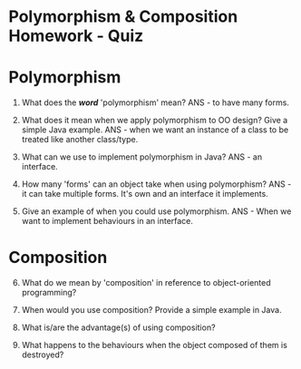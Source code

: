 # Polymorphism & Composition Homework - Quiz

# Polymorphism

1. What does the ___word___ 'polymorphism' mean?
ANS - to have many forms.

2. What does it mean when we apply polymorphism to OO design? Give a simple Java example.
ANS - when we want an instance of a class to be treated like another class/type.

3. What can we use to implement polymorphism in Java?
ANS - an interface.

4. How many 'forms' can an object take when using polymorphism?
ANS - it can take multiple forms. It's own and an interface it implements.

5. Give an example of when you could use polymorphism.
ANS - When we want to implement behaviours in an interface.



# Composition

6. What do we mean by 'composition' in reference to object-oriented programming?

7. When would you use composition? Provide a simple example in Java.

8. What is/are the advantage(s) of using composition?

9. What happens to the behaviours when the object composed of them is destroyed?
